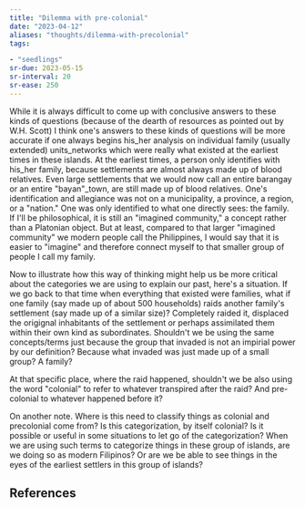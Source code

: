 ```yaml
---
title: "Dilemma with pre-colonial"
date: "2023-04-12"
aliases: "thoughts/dilemma-with-precolonial"
tags:

- "seedlings"
sr-due: 2023-05-15
sr-interval: 20
sr-ease: 250
---
```


While it is always difficult to come up with conclusive answers to these kinds of questions (because of the dearth of resources as pointed out by W.H. Scott) I think one's answers to these kinds of questions will be more accurate if one always begins his_her analysis on individual family (usually extended) units_networks which were really what existed at the earliest times in these islands. At the earliest times, a person only identifies with his_her family, because settlements are almost always made up of blood relatives. Even large settlements that we would now call an entire barangay or an entire "bayan"_town, are still made up of blood relatives. One's identification and allegiance was not on a municipality, a province, a region, or a "nation." One was only identified to what one directly sees: the family. If I'll be philosophical, it is still an "imagined community," a concept rather than a Platonian object. But at least, compared to that larger "imagined community" we modern people call the Philippines, I would say that it is easier to "imagine" and therefore connect myself to that smaller group of people I call my family.

Now to illustrate how this way of thinking might help us be more critical about the categories we are using to explain our past, here's a situation. If we go back to that time when everything that existed were families, what if one family (say made up of about 500 households) raids another family's settlement (say made up of a similar size)? Completely raided it, displaced the origignal inhabitants of the settlement or perhaps assimilated them within their own kind as subordinates. Shouldn't we be using the same concepts/terms just because the group that invaded is not an impirial power by our definition? Because what invaded was just made up of a small group? A family?

At that specific place, where the raid happened, shouldn't we be also using the word "colonial" to refer to whatever transpired after the raid? And pre-colonial to whatever happened before it?

On another note. Where is this need to classify things as colonial and precolonial come from? Is this categorization, by itself colonial? Is it possible or useful in some situations to let go of the categorization? When we are using such terms to categorize things in these group of islands, are we doing so as modern Filipinos? Or are we be able to see things in the eyes of the earliest settlers in this group of islands?

## References